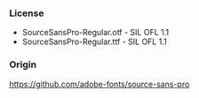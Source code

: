 ### License

- SourceSansPro-Regular.otf - SIL OFL 1.1
- SourceSansPro-Regular.ttf - SIL OFL 1.1

### Origin

https://github.com/adobe-fonts/source-sans-pro
